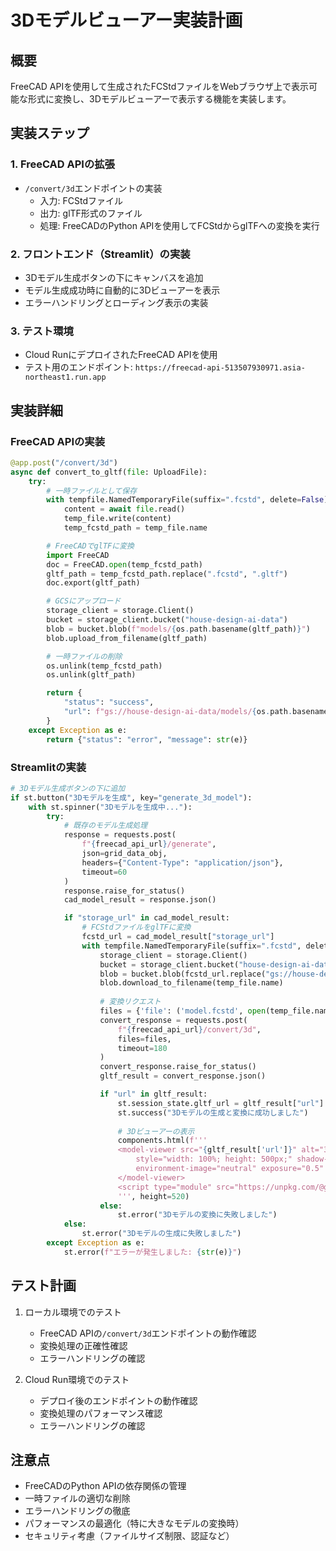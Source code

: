# 3Dモデルビューアー実装計画

## 概要
FreeCAD APIを使用して生成されたFCStdファイルをWebブラウザ上で表示可能な形式に変換し、3Dモデルビューアーで表示する機能を実装します。

## 実装ステップ

### 1. FreeCAD APIの拡張
- `/convert/3d`エンドポイントの実装
  - 入力: FCStdファイル
  - 出力: glTF形式のファイル
  - 処理: FreeCADのPython APIを使用してFCStdからglTFへの変換を実行

### 2. フロントエンド（Streamlit）の実装
- 3Dモデル生成ボタンの下にキャンバスを追加
- モデル生成成功時に自動的に3Dビューアーを表示
- エラーハンドリングとローディング表示の実装

### 3. テスト環境
- Cloud RunにデプロイされたFreeCAD APIを使用
- テスト用のエンドポイント: `https://freecad-api-513507930971.asia-northeast1.run.app`

## 実装詳細

### FreeCAD APIの実装
```python
@app.post("/convert/3d")
async def convert_to_gltf(file: UploadFile):
    try:
        # 一時ファイルとして保存
        with tempfile.NamedTemporaryFile(suffix=".fcstd", delete=False) as temp_file:
            content = await file.read()
            temp_file.write(content)
            temp_fcstd_path = temp_file.name

        # FreeCADでglTFに変換
        import FreeCAD
        doc = FreeCAD.open(temp_fcstd_path)
        gltf_path = temp_fcstd_path.replace(".fcstd", ".gltf")
        doc.export(gltf_path)

        # GCSにアップロード
        storage_client = storage.Client()
        bucket = storage_client.bucket("house-design-ai-data")
        blob = bucket.blob(f"models/{os.path.basename(gltf_path)}")
        blob.upload_from_filename(gltf_path)

        # 一時ファイルの削除
        os.unlink(temp_fcstd_path)
        os.unlink(gltf_path)

        return {
            "status": "success",
            "url": f"gs://house-design-ai-data/models/{os.path.basename(gltf_path)}"
        }
    except Exception as e:
        return {"status": "error", "message": str(e)}
```

### Streamlitの実装
```python
# 3Dモデル生成ボタンの下に追加
if st.button("3Dモデルを生成", key="generate_3d_model"):
    with st.spinner("3Dモデルを生成中..."):
        try:
            # 既存のモデル生成処理
            response = requests.post(
                f"{freecad_api_url}/generate",
                json=grid_data_obj,
                headers={"Content-Type": "application/json"},
                timeout=60
            )
            response.raise_for_status()
            cad_model_result = response.json()

            if "storage_url" in cad_model_result:
                # FCStdファイルをglTFに変換
                fcstd_url = cad_model_result["storage_url"]
                with tempfile.NamedTemporaryFile(suffix=".fcstd", delete=False) as temp_file:
                    storage_client = storage.Client()
                    bucket = storage_client.bucket("house-design-ai-data")
                    blob = bucket.blob(fcstd_url.replace("gs://house-design-ai-data/", ""))
                    blob.download_to_filename(temp_file.name)
                    
                    # 変換リクエスト
                    files = {'file': ('model.fcstd', open(temp_file.name, 'rb'))}
                    convert_response = requests.post(
                        f"{freecad_api_url}/convert/3d",
                        files=files,
                        timeout=180
                    )
                    convert_response.raise_for_status()
                    gltf_result = convert_response.json()

                    if "url" in gltf_result:
                        st.session_state.gltf_url = gltf_result["url"]
                        st.success("3Dモデルの生成と変換に成功しました")
                        
                        # 3Dビューアーの表示
                        components.html(f'''
                        <model-viewer src="{gltf_result['url']}" alt="3D model" auto-rotate camera-controls 
                            style="width: 100%; height: 500px;" shadow-intensity="1" 
                            environment-image="neutral" exposure="0.5" camera-orbit="45deg 60deg 3m">
                        </model-viewer>
                        <script type="module" src="https://unpkg.com/@google/model-viewer/dist/model-viewer.min.js"></script>
                        ''', height=520)
                    else:
                        st.error("3Dモデルの変換に失敗しました")
            else:
                st.error("3Dモデルの生成に失敗しました")
        except Exception as e:
            st.error(f"エラーが発生しました: {str(e)}")
```

## テスト計画
1. ローカル環境でのテスト
   - FreeCAD APIの`/convert/3d`エンドポイントの動作確認
   - 変換処理の正確性確認
   - エラーハンドリングの確認

2. Cloud Run環境でのテスト
   - デプロイ後のエンドポイントの動作確認
   - 変換処理のパフォーマンス確認
   - エラーハンドリングの確認

## 注意点
- FreeCADのPython APIの依存関係の管理
- 一時ファイルの適切な削除
- エラーハンドリングの徹底
- パフォーマンスの最適化（特に大きなモデルの変換時）
- セキュリティ考慮（ファイルサイズ制限、認証など） 